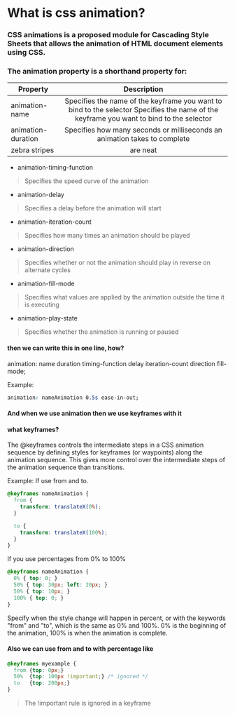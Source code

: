 # What is css animation?
### CSS animations is a proposed module for Cascading Style Sheets that allows the animation of HTML document elements using CSS.


### The animation property is a shorthand property for:


| Property        | Description     | 
| ------------- |:-------------:|
| animation-name      | Specifies the name of the keyframe you want to bind to the selector Specifies the name of the keyframe you want to bind to the selector | 
| animation-duration     | Specifies how many seconds or milliseconds an animation takes to complete      |  
| zebra stripes | are neat      |   

- animation-timing-function
> Specifies the speed curve of the animation


- animation-delay
>	Specifies a delay before the animation will start


- animation-iteration-count
>	Specifies how many times an animation should be played


- animation-direction
>	Specifies whether or not the animation should play in reverse on alternate cycles


- animation-fill-mode
>	Specifies what values are applied by the animation outside the time it is executing


- animation-play-state
>	Specifies whether the animation is running or paused



#### then we can write this in one line, how?
 
animation: name duration timing-function delay iteration-count direction fill-mode;

Example: 
```css
animation: nameAnimation 0.5s ease-in-out;
```


#### And when we use animation then we use keyframes with it
#### what keyframes?


The @keyframes controls the intermediate steps in a CSS animation sequence by defining styles for keyframes (or waypoints) along the animation sequence. This gives more control over the intermediate steps of the animation sequence than transitions.

Example: 
If use from and to.
```css
@keyframes nameAnimation {
  from {
    transform: translateX(0%);
  }

  to {
    transform: translateX(100%);
  }
}
```

If you use percentages from 0% to 100%
```css
@keyframes nameAnimation {
  0% { top: 0; }
  50% { top: 30px; left: 20px; }
  50% { top: 10px; }
  100% { top: 0; }
}
```


Specify when the style change will happen in percent, or with the keywords "from" and "to",
which is the same as 0% and 100%. 0% is the beginning of the animation, 100% is when the
animation is complete.


#### Also we can use from and to with percentage like

```css
@keyframes myexample {
  from {top: 0px;}
  50%  {top: 100px !important;} /* ignored */
  to   {top: 200px;}
}
```

> The !important rule is ignored in a keyframe



